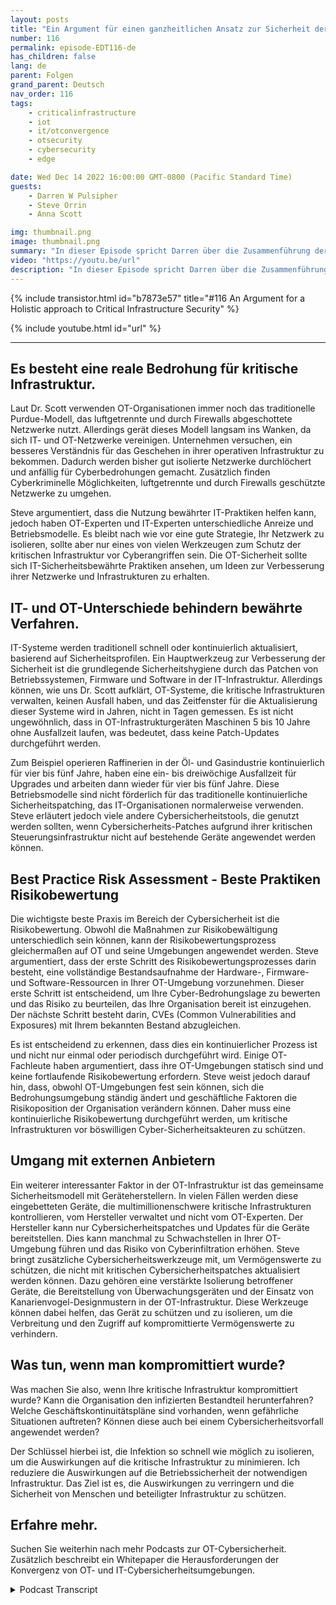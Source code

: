 ```yaml
---
layout: posts
title: "Ein Argument für einen ganzheitlichen Ansatz zur Sicherheit der kritischen Infrastruktur."
number: 116
permalink: episode-EDT116-de
has_children: false
lang: de
parent: Folgen
grand_parent: Deutsch
nav_order: 116
tags:
    - criticalinfrastructure
    - iot
    - it/otconvergence
    - otsecurity
    - cybersecurity
    - edge

date: Wed Dec 14 2022 16:00:00 GMT-0800 (Pacific Standard Time)
guests:
    - Darren W Pulsipher
    - Steve Orrin
    - Anna Scott

img: thumbnail.png
image: thumbnail.png
summary: "In dieser Episode spricht Darren über die Zusammenführung der OT- und IT-Cybersicherheit mit dem Sicherheitsexperten Steve Orrin und der OT-Experten Dr. Anna Scott."
video: "https://youtu.be/url"
description: "In dieser Episode spricht Darren über die Zusammenführung der OT- und IT-Cybersicherheit mit dem Sicherheitsexperten Steve Orrin und der OT-Experten Dr. Anna Scott."
---
```


<div>
{% include transistor.html id="b7873e57" title="#116 An Argument for a Holistic approach to Critical Infrastructure Security" %}

{% include youtube.html id="url" %}
</div>

---

## Es besteht eine reale Bedrohung für kritische Infrastruktur.

Laut Dr. Scott verwenden OT-Organisationen immer noch das traditionelle Purdue-Modell, das luftgetrennte und durch Firewalls abgeschottete Netzwerke nutzt. Allerdings gerät dieses Modell langsam ins Wanken, da sich IT- und OT-Netzwerke vereinigen. Unternehmen versuchen, ein besseres Verständnis für das Geschehen in ihrer operativen Infrastruktur zu bekommen. Dadurch werden bisher gut isolierte Netzwerke durchlöchert und anfällig für Cyberbedrohungen gemacht. Zusätzlich finden Cyberkriminelle Möglichkeiten, luftgetrennte und durch Firewalls geschützte Netzwerke zu umgehen.

Steve argumentiert, dass die Nutzung bewährter IT-Praktiken helfen kann, jedoch haben OT-Experten und IT-Experten unterschiedliche Anreize und Betriebsmodelle. Es bleibt nach wie vor eine gute Strategie, Ihr Netzwerk zu isolieren, sollte aber nur eines von vielen Werkzeugen zum Schutz der kritischen Infrastruktur vor Cyberangriffen sein. Die OT-Sicherheit sollte sich IT-Sicherheitsbewährte Praktiken ansehen, um Ideen zur Verbesserung ihrer Netzwerke und Infrastrukturen zu erhalten.

## IT- und OT-Unterschiede behindern bewährte Verfahren.

IT-Systeme werden traditionell schnell oder kontinuierlich aktualisiert, basierend auf Sicherheitsprofilen. Ein Hauptwerkzeug zur Verbesserung der Sicherheit ist die grundlegende Sicherheitshygiene durch das Patchen von Betriebssystemen, Firmware und Software in der IT-Infrastruktur. Allerdings können, wie uns Dr. Scott aufklärt, OT-Systeme, die kritische Infrastrukturen verwalten, keinen Ausfall haben, und das Zeitfenster für die Aktualisierung dieser Systeme wird in Jahren, nicht in Tagen gemessen. Es ist nicht ungewöhnlich, dass in OT-Infrastrukturgeräten Maschinen 5 bis 10 Jahre ohne Ausfallzeit laufen, was bedeutet, dass keine Patch-Updates durchgeführt werden.

Zum Beispiel operieren Raffinerien in der Öl- und Gasindustrie kontinuierlich für vier bis fünf Jahre, haben eine ein- bis dreiwöchige Ausfallzeit für Upgrades und arbeiten dann wieder für vier bis fünf Jahre. Diese Betriebsmodelle sind nicht förderlich für das traditionelle kontinuierliche Sicherheitspatching, das IT-Organisationen normalerweise verwenden. Steve erläutert jedoch viele andere Cybersicherheitstools, die genutzt werden sollten, wenn Cybersicherheits-Patches aufgrund ihrer kritischen Steuerungsinfrastruktur nicht auf bestehende Geräte angewendet werden können.

## Best Practice Risk Assessment - Beste Praktiken Risikobewertung

Die wichtigste beste Praxis im Bereich der Cybersicherheit ist die Risikobewertung. Obwohl die Maßnahmen zur Risikobewältigung unterschiedlich sein können, kann der Risikobewertungsprozess gleichermaßen auf OT und seine Umgebungen angewendet werden. Steve argumentiert, dass der erste Schritt des Risikobewertungsprozesses darin besteht, eine vollständige Bestandsaufnahme der Hardware-, Firmware- und Software-Ressourcen in Ihrer OT-Umgebung vorzunehmen. Dieser erste Schritt ist entscheidend, um Ihre Cyber-Bedrohungslage zu bewerten und das Risiko zu beurteilen, das Ihre Organisation bereit ist einzugehen. Der nächste Schritt besteht darin, CVEs (Common Vulnerabilities and Exposures) mit Ihrem bekannten Bestand abzugleichen.

Es ist entscheidend zu erkennen, dass dies ein kontinuierlicher Prozess ist und nicht nur einmal oder periodisch durchgeführt wird. Einige OT-Fachleute haben argumentiert, dass ihre OT-Umgebungen statisch sind und keine fortlaufende Risikobewertung erfordern. Steve weist jedoch darauf hin, dass, obwohl OT-Umgebungen fest sein können, sich die Bedrohungsumgebung ständig ändert und geschäftliche Faktoren die Risikoposition der Organisation verändern können. Daher muss eine kontinuierliche Risikobewertung durchgeführt werden, um kritische Infrastrukturen vor böswilligen Cyber-Sicherheitsakteuren zu schützen.

## Umgang mit externen Anbietern

Ein weiterer interessanter Faktor in der OT-Infrastruktur ist das gemeinsame Sicherheitsmodell mit Geräteherstellern. In vielen Fällen werden diese eingebetteten Geräte, die multimillionenschwere kritische Infrastrukturen kontrollieren, vom Hersteller verwaltet und nicht vom OT-Experten. Der Hersteller kann nur Cybersicherheitspatches und Updates für die Geräte bereitstellen. Dies kann manchmal zu Schwachstellen in Ihrer OT-Umgebung führen und das Risiko von Cyberinfiltration erhöhen. Steve bringt zusätzliche Cybersicherheitswerkzeuge mit, um Vermögenswerte zu schützen, die nicht mit kritischen Cybersicherheitspatches aktualisiert werden können. Dazu gehören eine verstärkte Isolierung betroffener Geräte, die Bereitstellung von Überwachungsgeräten und der Einsatz von Kanarienvogel-Designmustern in der OT-Infrastruktur. Diese Werkzeuge können dabei helfen, das Gerät zu schützen und zu isolieren, um die Verbreitung und den Zugriff auf kompromittierte Vermögenswerte zu verhindern.

## Was tun, wenn man kompromittiert wurde?

Was machen Sie also, wenn Ihre kritische Infrastruktur kompromittiert wurde? Kann die Organisation den infizierten Bestandteil herunterfahren? Welche Geschäftskontinuitätspläne sind vorhanden, wenn gefährliche Situationen auftreten? Können diese auch bei einem Cybersicherheitsvorfall angewendet werden?

Der Schlüssel hierbei ist, die Infektion so schnell wie möglich zu isolieren, um die Auswirkungen auf die kritische Infrastruktur zu minimieren. Ich reduziere die Auswirkungen auf die Betriebssicherheit der notwendigen Infrastruktur. Das Ziel ist es, die Auswirkungen zu verringern und die Sicherheit von Menschen und beteiligter Infrastruktur zu schützen.

## Erfahre mehr.

Suchen Sie weiterhin nach mehr Podcasts zur OT-Cybersicherheit. Zusätzlich beschreibt ein Whitepaper die Herausforderungen der Konvergenz von OT- und IT-Cybersicherheitsumgebungen.



<details>
<summary> Podcast Transcript </summary>

<p></p>

</details>

